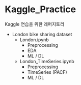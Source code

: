 # Kaggle_Practice

Kaggle 연습을 위한 레퍼지토리

* London bike sharing dataset
    * London.ipynb
        * Preprocessing
        * EDA
        * ML / DL
    * London_TimeSeries.ipynb
        * Preprocessing
        * TimeSeries (PACF)
        * ML / DL 